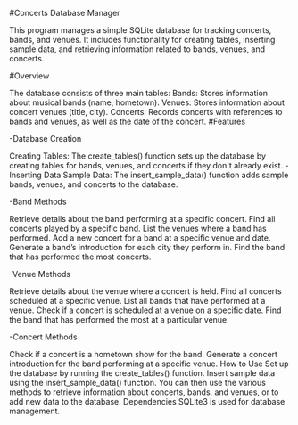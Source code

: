 #Concerts Database Manager

This program manages a simple SQLite database for tracking concerts, bands, and venues. It includes functionality for creating tables, inserting sample data, and retrieving information related to bands, venues, and concerts.

#Overview

The database consists of three main tables:
Bands: Stores information about musical bands (name, hometown).
Venues: Stores information about concert venues (title, city).
Concerts: Records concerts with references to bands and venues, as well as the date of the concert.
#Features

-Database Creation

Creating Tables: The create_tables() function sets up the database by creating tables for bands, venues, and concerts if they don't already exist.
-Inserting Data
Sample Data: The insert_sample_data() function adds sample bands, venues, and concerts to the database.

-Band Methods

Retrieve details about the band performing at a specific concert.
Find all concerts played by a specific band.
List the venues where a band has performed.
Add a new concert for a band at a specific venue and date.
Generate a band’s introduction for each city they perform in.
Find the band that has performed the most concerts.

-Venue Methods

Retrieve details about the venue where a concert is held.
Find all concerts scheduled at a specific venue.
List all bands that have performed at a venue.
Check if a concert is scheduled at a venue on a specific date.
Find the band that has performed the most at a particular venue.

-Concert Methods

Check if a concert is a hometown show for the band.
Generate a concert introduction for the band performing at a specific venue.
How to Use
Set up the database by running the create_tables() function.
Insert sample data using the insert_sample_data() function.
You can then use the various methods to retrieve information about concerts, bands, and venues, or to add new data to the database.
Dependencies
SQLite3 is used for database management.









